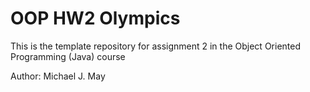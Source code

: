 # OOP HW2 Olympics
This is the template repository for assignment 2 in the Object Oriented Programming (Java) course

Author: Michael J. May
